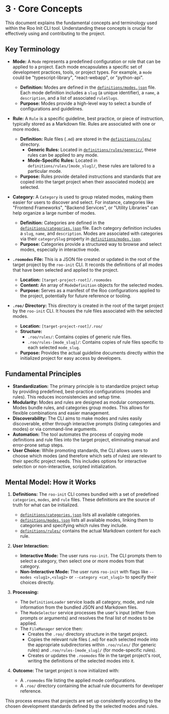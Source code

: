 # 3 · Core Concepts

This document explains the fundamental concepts and terminology used within the Roo Init CLI tool. Understanding these concepts is crucial for effectively using and contributing to the project.

## Key Terminology

-   **Mode:**
    A `Mode` represents a predefined configuration or role that can be applied to a project. Each mode encapsulates a specific set of development practices, tools, or project types. For example, a `mode` could be "typescript-library", "react-webapp", or "python-api".
    -   **Definition:** Modes are defined in the [`definitions/modes.json`](../definitions/modes.json) file. Each mode definition includes a `slug` (a unique identifier), a `name`, a `description`, and a list of associated `ruleSlugs`.
    -   **Purpose:** Modes provide a high-level way to select a bundle of configurations and guidelines.

-   **Rule:**
    A `Rule` is a specific guideline, best practice, or piece of instruction, typically stored as a Markdown file. Rules are associated with one or more modes.
    -   **Definition:** Rule files (`.md`) are stored in the [`definitions/rules/`](../definitions/rules/) directory.
        -   **Generic Rules:** Located in [`definitions/rules/generic/`](../definitions/rules/generic/), these rules can be applied to any mode.
        -   **Mode-Specific Rules:** Located in `definitions/rules/[mode_slug]/`, these rules are tailored to a particular mode.
    -   **Purpose:** Rules provide detailed instructions and standards that are copied into the target project when their associated mode(s) are selected.

-   **Category:**
    A `Category` is used to group related modes, making them easier for users to discover and select. For instance, categories like "Frontend Frameworks", "Backend Services", or "Utility Libraries" can help organize a large number of modes.
    -   **Definition:** Categories are defined in the [`definitions/categories.json`](../definitions/categories.json) file. Each category definition includes a `slug`, `name`, and `description`. Modes are associated with categories via their `categorySlug` property in [`definitions/modes.json`](../definitions/modes.json).
    -   **Purpose:** Categories provide a structured way to browse and select modes, especially in interactive mode.

-   **`.roomodes` File:**
    This is a JSON file created or updated in the root of the target project by the `roo-init` CLI. It records the definitions of all modes that have been selected and applied to the project.
    -   **Location:** `[target-project-root]/.roomodes`
    -   **Content:** An array of `ModeDefinition` objects for the selected modes.
    -   **Purpose:** Serves as a manifest of the Roo configurations applied to the project, potentially for future reference or tooling.

-   **`.roo/` Directory:**
    This directory is created in the root of the target project by the `roo-init` CLI. It houses the rule files associated with the selected modes.
    -   **Location:** `[target-project-root]/.roo/`
    -   **Structure:**
        -   `.roo/rules/`: Contains copies of generic rule files.
        -   `.roo/rules-[mode_slug]/`: Contains copies of rule files specific to each selected `mode_slug`.
    -   **Purpose:** Provides the actual guideline documents directly within the initialized project for easy access by developers.

## Fundamental Principles

-   **Standardization:** The primary principle is to standardize project setup by providing predefined, best-practice configurations (modes and rules). This reduces inconsistencies and setup time.
-   **Modularity:** Modes and rules are designed as modular components. Modes bundle rules, and categories group modes. This allows for flexible combinations and easier management.
-   **Discoverability:** The CLI aims to make modes and rules easily discoverable, either through interactive prompts (listing categories and modes) or via command-line arguments.
-   **Automation:** The tool automates the process of copying mode definitions and rule files into the target project, eliminating manual and error-prone setup steps.
-   **User Choice:** While promoting standards, the CLI allows users to choose which modes (and therefore which sets of rules) are relevant to their specific project needs. This includes options for interactive selection or non-interactive, scripted initialization.

## Mental Model: How it Works

1.  **Definitions:** The `roo-init` CLI comes bundled with a set of predefined `categories`, `modes`, and `rule` files. These definitions are the source of truth for what can be initialized.
    -   [`definitions/categories.json`](../definitions/categories.json) lists all available categories.
    -   [`definitions/modes.json`](../definitions/modes.json) lists all available modes, linking them to categories and specifying which rules they include.
    -   [`definitions/rules/`](../definitions/rules/) contains the actual Markdown content for each rule.

2.  **User Interaction:**
    -   **Interactive Mode:** The user runs `roo-init`. The CLI prompts them to select a category, then select one or more modes from that category.
    -   **Non-Interactive Mode:** The user runs `roo-init` with flags like `--modes <slug1>,<slug2>` or `--category <cat_slug1>` to specify their choices directly.

3.  **Processing:**
    -   The `DefinitionLoader` service loads all category, mode, and rule information from the bundled JSON and Markdown files.
    -   The `ModeSelector` service processes the user's input (either from prompts or arguments) and resolves the final list of modes to be applied.
    -   The `FileManager` service then:
        -   Creates the `.roo/` directory structure in the target project.
        -   Copies the relevant rule files (`.md`) for each selected mode into the appropriate subdirectories within `.roo/rules/` (for generic rules) and `.roo/rules-[mode_slug]/` (for mode-specific rules).
        -   Creates or updates the `.roomodes` file in the target project's root, writing the definitions of the selected modes into it.

4.  **Outcome:** The target project is now initialized with:
    -   A `.roomodes` file listing the applied mode configurations.
    -   A `.roo/` directory containing the actual rule documents for developer reference.

This process ensures that projects are set up consistently according to the chosen development standards defined by the selected modes and rules.